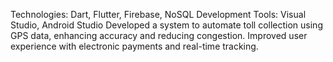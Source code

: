 Technologies: Dart, Flutter, Firebase, NoSQL
Development Tools: Visual Studio, Android Studio
Developed a system to automate toll collection using GPS data, enhancing accuracy and reducing
congestion. Improved user experience with electronic payments and real-time tracking.
